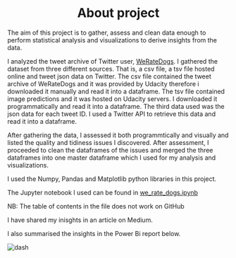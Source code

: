 <div align="center">
  <h1>About project</h1>
</div>

The aim of this project is to gather, assess and clean data enough to perform statistical analysis and visualizations to derive insights from the data.

I analyzed the tweet archive of Twitter user, [WeRateDogs](https://twitter.com/dog_rates). I gathered the dataset from three different sources. That is, a csv file, a tsv file hosted online and tweet json data on Twitter. The csv file contained the tweet archive of WeRateDogs and it was provided by Udacity therefore i downloaded it manually and read it into a dataframe. The tsv file contained image predictions and it was hosted on Udacity servers. I downloaded it programmatically and read it into a dataframe. The third data used was the json data for each tweet ID. I used a Twitter API to retrieve this data and read it into a dataframe.

After gathering the data, I assessed it both programmtically and visually and listed the quality and tidiness issues I discovered. After assessment, I proceeded to clean the dataframes of the issues and merged the three dataframes into one master dataframe which I used for my analysis and visualizations.

I used the Numpy, Pandas and Matplotlib python libraries in this project.

The Jupyter notebook I used can be found in [we_rate_dogs.ipynb](https://github.com/Outis09/Data-Wrangling-and-Analysis/blob/main/we_rate_dogs.ipynb)

NB: The table of contents in the file does not work on GitHub

I have shared my inisghts in an article on Medium.

I also summarised the insights in the Power Bi report below.


![dash](https://user-images.githubusercontent.com/104911707/190913728-fc9c31b9-f9f1-4cda-8c9d-00033658e3f4.png)
